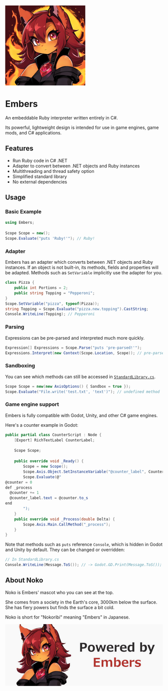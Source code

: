 ![Noko](Assets/Noko%20Mini.png)

# Embers

An embeddable Ruby interpreter written entirely in C#.

Its powerful, lightweight design is intended for use in game engines, game mods, and C# applications.

## Features

- Run Ruby code in C# .NET
- Adapter to convert between .NET objects and Ruby instances
- Multithreading and thread safety option
- Simplified standard library
- No external dependencies

## Usage

### Basic Example

```cs
using Embers;

Scope Scope = new();
Scope.Evaluate("puts 'Ruby!'"); // Ruby!
```

### Adapter

Embers has an adapter which converts between .NET objects and Ruby instances. If an object is not built-in, its methods, fields and properties will be adapted. Methods such as `SetVariable` implicitly use the adapter for you.

```cs
class Pizza {
    public int Portions = 2;
    public string Topping = "Pepperoni";
}
Scope.SetVariable("pizza", typeof(Pizza));
string Topping = Scope.Evaluate("pizza.new.topping").CastString;
Console.WriteLine(Topping); // Pepperoni
```

### Parsing

Expressions can be pre-parsed and interpreted much more quickly.

```cs
Expression[] Expressions = Scope.Parse("puts 'pre-parsed!'");
Expressions.Interpret(new Context(Scope.Location, Scope)); // pre-parsed!
```

### Sandboxing

You can see which methods can still be accessed in [`StandardLibrary.cs`](Source/Embers/Runtime/StandardLibrary.cs).

```cs
Scope Scope = new(new AxisOptions() { Sandbox = true });
Scope.Evaluate("File.write('test.txt', 'text')"); // undefined method 'write' for File:Module
```

### Game engine support
Embers is fully compatible with Godot, Unity, and other C# game engines.

Here's a counter example in Godot:
```cs
public partial class CounterScript : Node {
    [Export] RichTextLabel CounterLabel;

    Scope Scope;

    public override void _Ready() {
        Scope = new Scope();
        Scope.Axis.Object.SetInstanceVariable("@counter_label", CounterLabel);
        Scope.Evaluate(@"
@counter = 0
def _process
  @counter += 1
  @counter_label.text = @counter.to_s
end
        ");
    }
    public override void _Process(double Delta) {
        Scope.Axis.Main.CallMethod("_process");
    }
}
```

Note that methods such as `puts` reference `Console`, which is hidden in Godot and Unity by default. They can be changed or overridden:
```cs
// In StandardLibrary.cs
Console.WriteLine(Message.ToS()); // -> Godot.GD.Print(Message.ToS());
```

## About Noko

Noko is Embers' mascot who you can see at the top.

She comes from a society in the Earth's core, 3000km below the surface. She has fiery powers but finds the surface a bit cold.

Noko is short for "Nokoribi" meaning "Embers" in Japanese.

![Made with Embers](Assets/Powered%20by%20Embers%20Mini.png)